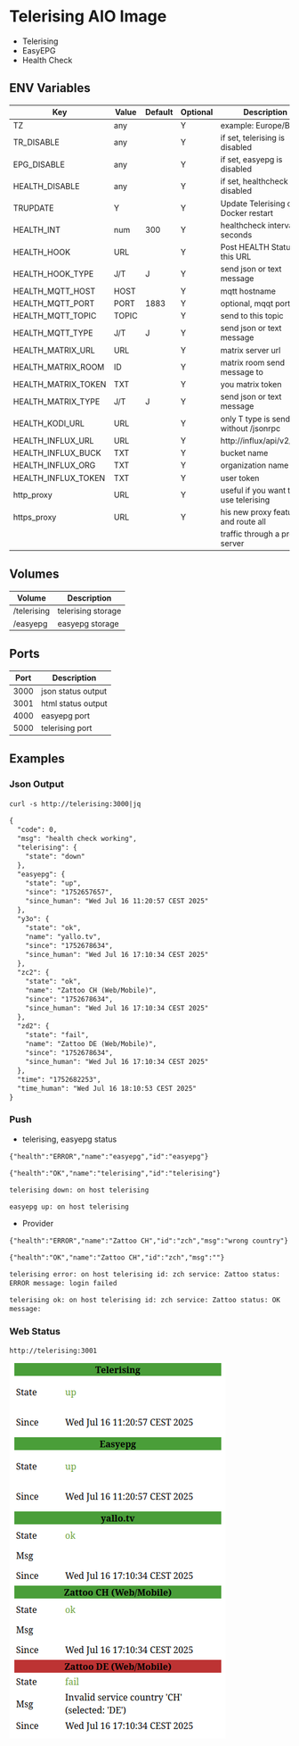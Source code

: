 # Telerising AIO Image

* Telerising
* EasyEPG
* Health Check

## ENV Variables

| Key                 | Value | Default | Optional | Description                           |
|---------------------|-------|---------|----------|---------------------------------------|
| TZ                  | any   |         | Y        | example: Europe/Berlin                |
| TR_DISABLE          | any   |         | Y        | if set, telerising is disabled        |
| EPG_DISABLE         | any   |         | Y        | if set, easyepg is disabled           |
| HEALTH_DISABLE      | any   |         | Y        | if set, healthcheck is disabled       |
| TRUPDATE            | Y     |         | Y        | Update Telerising on Docker restart   |
| HEALTH_INT          | num   | 300     | Y        | healthcheck interval, seconds         |       
| HEALTH_HOOK         | URL   |         | Y        | Post HEALTH Status to this URL        |
| HEALTH_HOOK_TYPE    | J/T   | J       | Y        | send json or text message             |
| HEALTH_MQTT_HOST    | HOST  |         | Y        | mqtt hostname                         |
| HEALTH_MQTT_PORT    | PORT  | 1883    | Y        | optional, mqqt port                   |
| HEALTH_MQTT_TOPIC   | TOPIC |         | Y        | send to this topic                    |
| HEALTH_MQTT_TYPE    | J/T   | J       | Y        | send json or text message             |
| HEALTH_MATRIX_URL   | URL   |         | Y        | matrix server url                     |
| HEALTH_MATRIX_ROOM  | ID    |         | Y        | matrix room send message to           |
| HEALTH_MATRIX_TOKEN | TXT   |         | Y        | you matrix token                      |
| HEALTH_MATRIX_TYPE  | J/T   | J       | Y        | send json or text message             |
| HEALTH_KODI_URL     | URL   |         | Y        | only T type is send, without /jsonrpc |
| HEALTH_INFLUX_URL   | URL   |         | Y        | http://influx/api/v2/write            |
| HEALTH_INFLUX_BUCK  | TXT   |         | Y        | bucket name                           |
| HEALTH_INFLUX_ORG   | TXT   |         | Y        | organization name                     |
| HEALTH_INFLUX_TOKEN | TXT   |         | Y        | user token                            |
| http_proxy          | URL   |         | Y        | useful if you want to use telerising  |
| https_proxy         | URL   |         | Y        | his new proxy feature and route all   |
|                     |       |         |          | traffic through a proxy server        |

## Volumes

| Volume      | Description        |
|-------------|--------------------|
| /telerising | telerising storage |
| /easyepg    | easyepg storage    |

## Ports

| Port | Description        |
|------|--------------------|
| 3000 | json status output |
| 3001 | html status output |
| 4000 | easyepg port       |
| 5000 | telerising port    |

## Examples

### Json Output
```
curl -s http://telerising:3000|jq
```

```
{
  "code": 0,
  "msg": "health check working",
  "telerising": {
    "state": "down"
  },
  "easyepg": {
    "state": "up",
    "since": "1752657657",
    "since_human": "Wed Jul 16 11:20:57 CEST 2025"
  },
  "y3o": {
    "state": "ok",
    "name": "yallo.tv",
    "since": "1752678634",
    "since_human": "Wed Jul 16 17:10:34 CEST 2025"
  },
  "zc2": {
    "state": "ok",
    "name": "Zattoo CH (Web/Mobile)",
    "since": "1752678634",
    "since_human": "Wed Jul 16 17:10:34 CEST 2025"
  },
  "zd2": {
    "state": "fail",
    "name": "Zattoo DE (Web/Mobile)",
    "since": "1752678634",
    "since_human": "Wed Jul 16 17:10:34 CEST 2025"
  },
  "time": "1752682253",
  "time_human": "Wed Jul 16 18:10:53 CEST 2025"
}
```
### Push
* telerising, easyepg status
```
{"health":"ERROR","name":"easyepg","id":"easyepg"}
```
```
{"health":"OK","name":"telerising","id":"telerising"}
```
```
telerising down: on host telerising
```
```
easyepg up: on host telerising
```
* Provider
```
{"health":"ERROR","name":"Zattoo CH","id":"zch","msg":"wrong country"}
```
```
{"health":"OK","name":"Zattoo CH","id":"zch","msg":""}
```
```
telerising error: on host telerising id: zch service: Zattoo status: ERROR message: login failed
```
```
telerising ok: on host telerising id: zch service: Zattoo status: OK message:
```
### Web Status
```
http://telerising:3001
```
![what](telerising-status-check.png)
